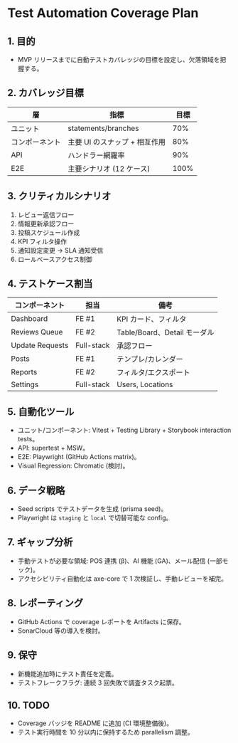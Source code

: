 # Test Automation Coverage Plan

## 1. 目的
- MVP リリースまでに自動テストカバレッジの目標を設定し、欠落領域を把握する。

## 2. カバレッジ目標
| 層 | 指標 | 目標 |
| --- | --- | --- |
| ユニット | statements/branches | 70% |
| コンポーネント | 主要 UI のスナップ + 相互作用 | 80% |
| API | ハンドラー網羅率 | 90% |
| E2E | 主要シナリオ (12 ケース) | 100% |

## 3. クリティカルシナリオ
1. レビュー返信フロー
2. 情報更新承認フロー
3. 投稿スケジュール作成
4. KPI フィルタ操作
5. 通知設定変更 → SLA 通知受信
6. ロールベースアクセス制御

## 4. テストケース割当
| コンポーネント | 担当 | 備考 |
| --- | --- | --- |
| Dashboard | FE #1 | KPI カード、フィルタ |
| Reviews Queue | FE #2 | Table/Board、Detail モーダル |
| Update Requests | Full-stack | 承認フロー |
| Posts | FE #1 | テンプレ/カレンダー |
| Reports | FE #2 | フィルタ/エクスポート |
| Settings | Full-stack | Users, Locations |

## 5. 自動化ツール
- ユニット/コンポーネント: Vitest + Testing Library + Storybook interaction tests。
- API: supertest + MSW。
- E2E: Playwright (GitHub Actions matrix)。
- Visual Regression: Chromatic (検討)。

## 6. データ戦略
- Seed scripts でテストデータを生成 (prisma seed)。
- Playwright は `staging` と `local` で切替可能な config。

## 7. ギャップ分析
- 手動テストが必要な領域: POS 連携 (β)、AI 機能 (GA)、メール配信 (一部モック)。
- アクセシビリティ自動化は axe-core で 1 次検証し、手動レビューを補完。

## 8. レポーティング
- GitHub Actions で coverage レポートを Artifacts に保存。
- SonarCloud 等の導入を検討。

## 9. 保守
- 新機能追加時にテスト責任を定義。
- テストフレークフラグ: 連続 3 回失敗で調査タスク起票。

## 10. TODO
- Coverage バッジを README に追加 (CI 環境整備後)。
- テスト実行時間を 10 分以内に保持するため parallelism 調整。
